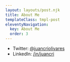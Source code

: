 ```yaml
---
layout: layouts/post.njk
title: About Me
templateClass: tmpl-post
eleventyNavigation:
  key: About Me
  order: 3
---
```


- Twitter: [@juancriolivares](https://twitter.com/juancriolivares)
- LinkedIn: [/in/juancri](https://www.linkedin.com/in/juancri)


